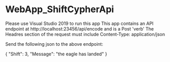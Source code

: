 # WebApp_ShiftCypherApi
Please use Visual Studio 2019 to run this app
This app contains an API endpoint at http://localhost:23456/api/encode and is a Post 'verb'
The Headres section of the request must include Content-Type: application/json

Send the following json to the above endpoint:

{
  "Shift": 3,
  "Message": "the eagle has landed"
}